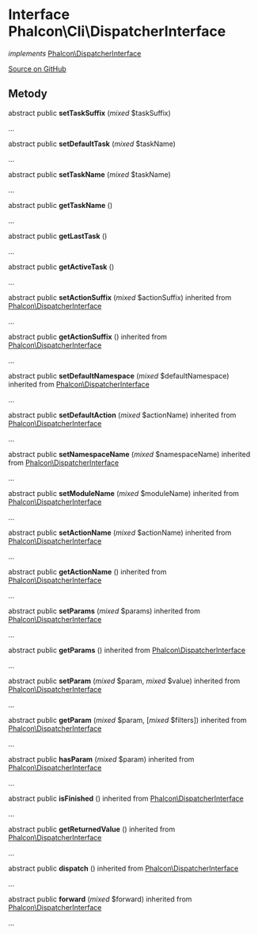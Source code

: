 # Interface **Phalcon\\Cli\\DispatcherInterface**

*implements* [Phalcon\DispatcherInterface](/[[language]]/[[version]]/api/Phalcon_DispatcherInterface)

<a href="https://github.com/phalcon/cphalcon/blob/master/phalcon/cli/dispatcherinterface.zep" class="btn btn-default btn-sm">Source on GitHub</a>

## Metody

abstract public **setTaskSuffix** (*mixed* $taskSuffix)

...

abstract public **setDefaultTask** (*mixed* $taskName)

...

abstract public **setTaskName** (*mixed* $taskName)

...

abstract public **getTaskName** ()

...

abstract public **getLastTask** ()

...

abstract public **getActiveTask** ()

...

abstract public **setActionSuffix** (*mixed* $actionSuffix) inherited from [Phalcon\DispatcherInterface](/[[language]]/[[version]]/api/Phalcon_DispatcherInterface)

...

abstract public **getActionSuffix** () inherited from [Phalcon\DispatcherInterface](/[[language]]/[[version]]/api/Phalcon_DispatcherInterface)

...

abstract public **setDefaultNamespace** (*mixed* $defaultNamespace) inherited from [Phalcon\DispatcherInterface](/[[language]]/[[version]]/api/Phalcon_DispatcherInterface)

...

abstract public **setDefaultAction** (*mixed* $actionName) inherited from [Phalcon\DispatcherInterface](/[[language]]/[[version]]/api/Phalcon_DispatcherInterface)

...

abstract public **setNamespaceName** (*mixed* $namespaceName) inherited from [Phalcon\DispatcherInterface](/[[language]]/[[version]]/api/Phalcon_DispatcherInterface)

...

abstract public **setModuleName** (*mixed* $moduleName) inherited from [Phalcon\DispatcherInterface](/[[language]]/[[version]]/api/Phalcon_DispatcherInterface)

...

abstract public **setActionName** (*mixed* $actionName) inherited from [Phalcon\DispatcherInterface](/[[language]]/[[version]]/api/Phalcon_DispatcherInterface)

...

abstract public **getActionName** () inherited from [Phalcon\DispatcherInterface](/[[language]]/[[version]]/api/Phalcon_DispatcherInterface)

...

abstract public **setParams** (*mixed* $params) inherited from [Phalcon\DispatcherInterface](/[[language]]/[[version]]/api/Phalcon_DispatcherInterface)

...

abstract public **getParams** () inherited from [Phalcon\DispatcherInterface](/[[language]]/[[version]]/api/Phalcon_DispatcherInterface)

...

abstract public **setParam** (*mixed* $param, *mixed* $value) inherited from [Phalcon\DispatcherInterface](/[[language]]/[[version]]/api/Phalcon_DispatcherInterface)

...

abstract public **getParam** (*mixed* $param, [*mixed* $filters]) inherited from [Phalcon\DispatcherInterface](/[[language]]/[[version]]/api/Phalcon_DispatcherInterface)

...

abstract public **hasParam** (*mixed* $param) inherited from [Phalcon\DispatcherInterface](/[[language]]/[[version]]/api/Phalcon_DispatcherInterface)

...

abstract public **isFinished** () inherited from [Phalcon\DispatcherInterface](/[[language]]/[[version]]/api/Phalcon_DispatcherInterface)

...

abstract public **getReturnedValue** () inherited from [Phalcon\DispatcherInterface](/[[language]]/[[version]]/api/Phalcon_DispatcherInterface)

...

abstract public **dispatch** () inherited from [Phalcon\DispatcherInterface](/[[language]]/[[version]]/api/Phalcon_DispatcherInterface)

...

abstract public **forward** (*mixed* $forward) inherited from [Phalcon\DispatcherInterface](/[[language]]/[[version]]/api/Phalcon_DispatcherInterface)

...
